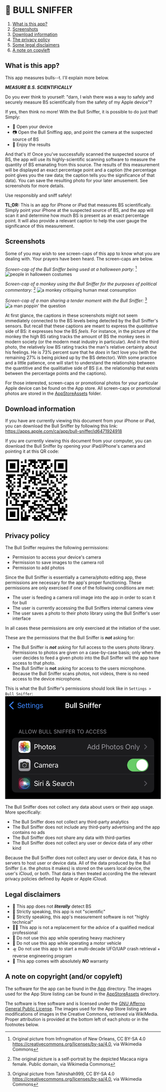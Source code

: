 # 💩 BULL SNIFFER

1. [What is this app?](#what)
2. [Screenshots](#screenshots)
3. [Download information](#download)
4. [The privacy policy](#privacy)
5. [Some legal disclaimers](#privacy)
6. [A note on copyleft](#copyleft)

## <a name="what">What is this app?</a>
This app measures bulls--t. I'll explain more below.

***MEASURE B.S. SCIENTIFICALLY***

Do you ever think to yourself: "darn, I wish there was a way to safely and securely measure BS scientifically from the safety of my Apple device"?

If yes, then think no more! With the Bull Sniffer, it is possible to do just that! Simply:
* 📲 Open your device
* 📷 Open the Bull Sniffing app, and point the camera at the suspected source of BS
* 🔬 Enjoy the results

And that's it! Once you've successfully scanned the suspected source of BS, the app will use its highly-scientific scanning software to measure the quantity of BS emanating from this source. The results of this measurement will be displayed an exact percentage point and a caption (the percentage point gives you the raw data; the caption tells you the significance of that data). You can save the resulting photo for your later amusement. See screenshots for more details.

Use responsibly and sniff safely!

**TL;DR:** This is an app for iPhone or iPad that measures BS scientifically. Simply point your iPhone at the suspected source of BS, and the app will scan it and determine how much BS is present as an exact percentage point. It will also provide a relevant caption to help the user gauge the significance of this measurement.

## <a name="screenshots">Screenshots</a>
Some of you may wish to see screen-caps of this app to know what you are dealing with. Your prayers have been heard. The screen-caps are below.

*Screen-cap of the Bull Sniffer being used at a halloween party:* [^1]
![people in halloween costumes](./AppStoreAssets/screencaps_for_README/01_woot_woot.png)

*Screen-cap of a monkey using the Bull Sniffer for the purposes of political commentary:* [^2]
![a monkey critiquing human meat consumption](./AppStoreAssets/screencaps_for_README/02_smiling_landscape.png)

*Screen-cap of a man sharing a tender moment with the Bull Sniffer:* [^3]
![a man poppin' the question](./AppStoreAssets/screencaps_for_README/03_love_landscape.png)

At first glance, the captions in these screenshots might not seem immediately connected to the BS levels being detected by the Bull Sniffer's sensors. But recall that these captions are meant to express the *qualitative* side of BS: it expresses how the BS *feels*. For instance, in the picture of the monkey the high BS rating tracks the amount of BS the monkey sees in modern society (or the modern meat industry in particular). And in the third photo, the relatively low BS rating tracks the man's relative certainty about his feelings. He is 73% percent sure that he *does* in fact love you (with the remaining 27% is being picked up by the BS detector). With some practice and a little patience, one will start to understand the relationship between the quantitive and the qualitiative side of BS (i.e. the relationship that exists between the percentage points and the captions).

For those interested, screen-caps or promotional photos for your particular Apple device can be found on the App store. All screen-caps or promotional photos are stored in the [AppStoreAssets](./AppStoreAssets/) folder.

## <a name="download">Download information</a>
If you have are currently viewing this document from your iPhone or iPad, you can download the Bull Sniffer by following this link: <https://apps.apple.com/ca/app/bull-sniffer/id6471924918>

If you are currently viewing this document from your computer, you can download the Bull Sniffer by opening your iPad/iPhone's camera and pointing it at this QR code:

![QR code](./AppStoreAssets/screencaps_for_README/qr_code.png)

## <a name="privacy">Privacy policy</a>

The Bull Sniffer requires the following permissions:
* Permission to access your device's camera
* Permission to save images to the camera roll
* Permission to add photos

Since the Bull Sniffer is essentially a camera/photo editing app, these permissions are necessary for the app's proper functioning. These permissions are only exercised if one of the following conditions are met:
* The user is feeding a camera roll image into the app in order to scan it for bull
* The user is currently accessing the Bull Sniffers internal camera view
* The user saves a photo to their photo library using the Bull Sniffer's user interface

In all cases these permissions are only exercised at the initiation of the user.

These are the permissions that the Bull Sniffer is ***not*** asking for:
* The Bull Sniffer is ***not*** asking for full access to the users photo library. Permissions to photos are given on a case-by-case basis; only when the user decides to feed a given photo into the Bull Sniffer will the app have access to that photo.
* The Bull Sniffer is **not** asking for access to the users microphone. Because the Bull Sniffer scans photos, not videos, there is no need access to the device microphone.

This is what the Bull Sniffer's permissions should look like in `Settings > Bull Sniffer`:
![screenshot of app permissions](./AppStoreAssets/screencaps_for_README/permissions.jpg)

The Bull Sniffer does not collect any data about users or their app usage. More specifically:
* The Bull Sniffer does not collect any third-party analytics
* The Bull Sniffer does not include any third-party advertising and the app contains no ads
* The Bull Sniffer does not share any data with third-parties
* The Bull Sniffer does not collect any user or device data of any other kind

Because the Bull Sniffer does not collect any user or device data, it has no servers to host user or device data. All of the data produced by the Bull Sniffer (i.e. the photos it makes) is stored on the users local device, the user's iCloud, or both. That data is then treated according the the relevant privacy policies defined by Apple or Apple iCloud.

## <a name="disclaimer">Legal disclaimers</a>
* 💩 This app does not ***literally*** detect BS
* 🧪 Strictly speaking, this app is not "scientific"
* 🧬 Strictly speaking, this app's measurement software is not "highly technical"
* 👩‍⚕️ This app is not a replacement for the advice of a qualified medical professional
* 🎰 Do not use this app while operating heavy machinery
* 🚗 Do not use this app while operating a motor vehicle
* 🛸 Do not use this app to start a multi-decade UFO/UAP crash retrieval + reverse engineering program
* 📜 This app comes with absolutely ***NO*** warranty

## <a name="copyleft">A note on copyright (and/or copyleft)</a>
The software for the app can be found in the [App](./App/) directory. The images used for the App Store listing can be found in the [AppStoreAssets](./AppStoreAssets/) directory.

The software is free software and is licensed under the [GNU Afferno General Public License](./LICENSE.txt). The images used for the App Store listing are modifications of images in the Creative Commons, retrieved via WikiMedia. Proper attribution is provided at the bottom left of each photo or in the footnotes below.

[^1]: Original picture from Infrogmation of New Orleans, CC BY-SA 4.0 <https://creativecommons.org/licenses/by-sa/4.0>, via Wikimedia Commons
[^2]: The original picture is a self-portrait by the depicted Macaca nigra female. Public domain, via Wikimedia Commons
[^3]: Original picture from Tahirshah999, CC BY-SA 4.0 <https://creativecommons.org/licenses/by-sa/4.0>, via Wikimedia Commons
